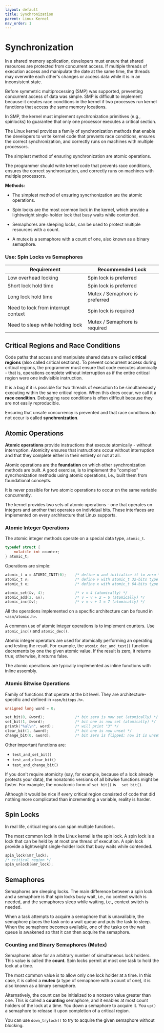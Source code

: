 ```yaml
---
layout: default
title: Synchronization
parent: Linux Kernel
nav_order: 1
---
```


# Synchronization

In a shared memory application, developers must ensure that shared resources are protected from concurrent access. If multiple threads of execution access and manipulate the date at the same time, the threads may overwrite each other's changes or access data while it is in an inconsistent state.

Before symmetric multiprocessing (SMP) was supported, preventing concurrent access of data was simple. SMP is difficult to implement because it creates race conditions in the kernel if two processes run kernel functions that access the same memory locations.

In SMP, the kernel must implement synchronization primitives (e.g., spinlocks) to guarantee that only one processor executes a critical section.

The Linux kernel provides a family of synchronization methods that enable the developers to write kernel code that prevents race conditions, ensures the correct synchronization, and correctly runs on machines with multiple processors.

The simplest method of ensuring synchronization are atomic operations.

The programmer should write kernel code that prevents race conditions, ensures the correct synchronization, and correctly runs on machines with multiple processors.

**Methods:**

* The simplest method of ensuring syncrhonization are the atomic operations.

* Spin locks are the most common lock in the kernel, which provide a lightweight single-holder lock that busy waits while contended.

* Semaphores are sleeping locks, can be used to protect multiple resources with a count.

* A mutex is a semaphore with a count of one, also known as a binary semaphore.

### Use: Spin Locks vs Semaphores

| **Requirement**                       | **Recommended Lock**           |
| --------------------------------------| -------------------------------|
| Low overhead locking                  | Spin lock is preferred         |
| Short lock hold time                  | Spin lock is preferred         |
| Long lock hold time                   | Mutex / Semaphore is preferred |
| Need to lock from interrupt context   | Spin lock is required          |
| Need to sleep while holding lock      | Mutex / Semaphore is required  |

## Critical Regions and Race Conditions

Code paths that access and manipulate shared data are called **critical regions** (also called critical sections). To prevent concurrent access during critical regions, the programmer must ensure that code executes atomically - that is, operations complete without interruption as if the entire critical region were one indivisible instruction. 

It is a bug if it is possible for two threads of execution to be simultaneously executing within the same critical region. When this does occur, we call it a **race condition**. Debugging race conditions is often difficult because they are not easily reproducible.

Ensuring that unsafe concurrency is prevented and that race conditions do not occur is called **synchronization**.

## Atomic Operations

**Atomic operations** provide instructions that execute atomically - without interruption. Atomicity ensures that instructions occur without interruption and
that they complete either in their entirety or not at all.

Atomic operations are the **foundation** on which other synchronization methods are built. A good exercise, is to implement the "complex" syncrhonization methods using atomic operations, i.e., built them from foundational concepts.

It is never possible for two atomic operations to occur on the same variable concurrently.

The kernel provides two sets of atomic operations - one that operates on integers
and another that operates on individual bits. These interfaces are implemented
on every architecture that Linux supports.

### Atomic Integer Operations

The atomic integer methods operate on a special data type, `atomic_t`.

```c
typedef struct {
    volatile int counter;
} atomic_t;
```

Operations are simple:

```c
atomic_t u = ATOMIC_INIT(0);    /* define u and initialize it to zero */
atomic_t v;                     /* define v with atomic_t 32-bits type */
atomic_t x;                     /* define x with atomic_t 64-bits type */

atomic_set(&v, 4);              /* v = 4 (atomically) */ 
atomic_add(2, &v);              /* v = v + 2 = 6 (atomically) */
atomic_inc(&v);                 /* v = v + 1 = 7 (atomically) */
```

All the operations implemented on a specific architecture can be found in `<asm/atomic.h>`.

A common use of atomic integer operations is to implement counters. Use `atomic_inc()` and `atomic_dec()`.

Atomic integer operators are used for atomically performing an operating and testing the result. For example, the `atomic_dec_and_test()` function decrements by one the
given atomic value. If the result is zero, it returns true; otherwise, it returns false.

The atomic operations are typically implemented as inline functions with inline assembly.

### Atomic Bitwise Operations

Family of functions that operate at the bit level. They are architecture-specific and defined in `<asm/bitops.h>`.

```c
unsigned long word = 0;

set_bit(0, &word);              /* bit zero is now set (atomically) */
set_bit(1, &word);              /* bit one is now set (atomically) */
printk("%ul\n", word);          /* will print "3" */
clear_bit(1, &word);            /* bit one is now unset */
change_bit(0, &word);           /* bit zero is flipped; now it is unset (atomically) */
```

Other important functions are:

* `test_and_set_bit()`
* `test_and_clear_bit()`
* `test_and_change_bit()`

If you don't require atomicity (say, for example, because of a lock already protects
your data), the nonatomic versions of all bitwise functions might be faster. For
example, the nonatomic form of `set_bit()` is `__set_bit()`.

Although it would be nice if every critical region consisted of code that did nothing
more complicated than incrementing a variable, reality is harder.

## Spin Locks

In real life, critical regions can span multiple functions.

The most common lock in the Linux kernel is the spin lock. A spin lock is a lock that can be held by at most one thread of execution. A spin lock provide a lightweight single-holder lock that busy waits while contended.

```c
spin_lock(&mr_lock);
/* critical region */
spin_unlock(&mr_lock);
```

## Semaphores

Semaphores are sleeping locks. The main difference between a spin lock and a semaphore is that spin locks busy wait, i.e., no context switch is needed, and the semaphores sleep while waiting, i.e., context switch is needed.

When a task attempts to acquire a semaphore that is unavailable, the semaphore places the task onto a wait queue and puts the task to sleep. When the semaphore becomes available, one of the tasks on the wait queue is awakened so that it can then acquire the semaphore.

### Counting and Binary Semaphores (Mutex)

Semaphores allow for an arbitrary number of simultaneous lock holders. This value is called the **count**. Spin locks permit at most one task to hold the lock at a time.

The most common value is to allow only one lock holder at a time. In this case, it is called a **mutex** (a type of semaphore with a count of one), it is also known as a binary semaphore.

Alternatively, the count can be initialized to a nonzero value greater than one. This is called a **counting** semaphore, and it enables at most count holders of the lock at a time. You down a semaphore to acquire it. You `up()` a semaphore to release it upon completion of a critical region.

You can use `down_trylock()` to try to acquire the given semaphore without blocking.
